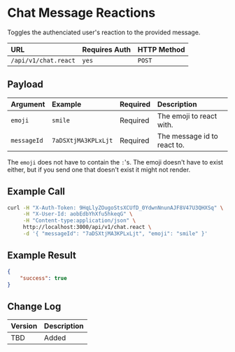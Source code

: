 # Chat Message Reactions

Toggles the authenciated user's reaction to the provided message.

| URL | Requires Auth | HTTP Method |
| :--- | :--- | :--- |
| `/api/v1/chat.react` | `yes` | `POST` |

## Payload

| Argument | Example | Required | Description |
| :--- | :--- | :--- | :--- |
| `emoji` | `smile` | Required | The emoji to react with. |
| `messageId` | `7aDSXtjMA3KPLxLjt` | Required | The message id to react to. |

The `emoji` does not have to contain the `:`'s. The emoji doesn't have to exist either, but if you send one that doesn't exist it might not render.

## Example Call

```bash
curl -H "X-Auth-Token: 9HqLlyZOugoStsXCUfD_0YdwnNnunAJF8V47U3QHXSq" \
     -H "X-User-Id: aobEdbYhXfu5hkeqG" \
     -H "Content-type:application/json" \
     http://localhost:3000/api/v1/chat.react \
     -d '{ "messageId": "7aDSXtjMA3KPLxLjt", "emoji": "smile" }'
```

## Example Result

```json
{
    "success": true
}
```

## Change Log

| Version | Description |
| :--- | :--- |
| TBD | Added |
